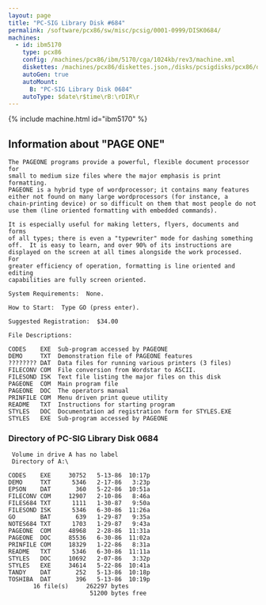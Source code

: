 ```yaml
---
layout: page
title: "PC-SIG Library Disk #684"
permalink: /software/pcx86/sw/misc/pcsig/0001-0999/DISK0684/
machines:
  - id: ibm5170
    type: pcx86
    config: /machines/pcx86/ibm/5170/cga/1024kb/rev3/machine.xml
    diskettes: /machines/pcx86/diskettes.json,/disks/pcsigdisks/pcx86/diskettes.json
    autoGen: true
    autoMount:
      B: "PC-SIG Library Disk 0684"
    autoType: $date\r$time\rB:\rDIR\r
---
```


{% include machine.html id="ibm5170" %}

## Information about "PAGE ONE"

    The PAGEONE programs provide a powerful, flexible document processor for
    small to medium size files where the major emphasis is print formatting.
    PAGEONE is a hybrid type of wordprocessor; it contains many features
    either not found on many large wordprocessors (for instance, a
    chain-printing device) or so difficult on them that most people do not
    use them (line oriented formatting with embedded commands).
    
    It is especially useful for making letters, flyers, documents and forms
    of all types; there is even a "typewriter" mode for dashing something
    off.  It is easy to learn, and over 90% of its instructions are
    displayed on the screen at all times alongside the work processed.  For
    greater efficiency of operation, formatting is line oriented and editing
    capabilities are fully screen oriented.
    
    System Requirements:  None.
    
    How to Start:  Type GO (press enter).
    
    Suggested Registration:  $34.00
    
    File Descriptions:
    
    CODES    EXE  Sub-program accessed by PAGEONE
    DEMO     TXT  Demonstration file of PAGEONE features
    ???????? DAT  Data files for running various printers (3 files)
    FILECONV COM  File conversion from Wordstar to ASCII.
    FILESOND ISK  Text file listing the major files on this disk
    PAGEONE  COM  Main program file
    PAGEONE  DOC  The operators manual
    PRINFILE COM  Menu driven print queue utility
    README   TXT  Instructions for starting program
    STYLES   DOC  Documentation ad registration form for STYLES.EXE
    STYLES   EXE  Sub-program accessed by PAGEONE

### Directory of PC-SIG Library Disk 0684

     Volume in drive A has no label
     Directory of A:\

    CODES    EXE     30752   5-13-86  10:17p
    DEMO     TXT      5346   2-17-86   3:23p
    EPSON    DAT       360   5-22-86  10:51a
    FILECONV COM     12907   2-10-86   8:46a
    FILES684 TXT      1111   1-30-87   9:50a
    FILESOND ISK      5346   6-30-86  11:26a
    GO       BAT       639   1-29-87   9:35a
    NOTES684 TXT      1703   1-29-87   9:43a
    PAGEONE  COM     48968   2-28-86  11:31a
    PAGEONE  DOC     85536   6-30-86  11:02a
    PRINFILE COM     18329   1-22-86   8:31a
    README   TXT      5346   6-30-86  11:11a
    STYLES   DOC     10692   2-07-86   3:32p
    STYLES   EXE     34614   5-22-86  10:41a
    TANDY    DAT       252   5-13-86  10:18p
    TOSHIBA  DAT       396   5-13-86  10:19p
           16 file(s)     262297 bytes
                           51200 bytes free
